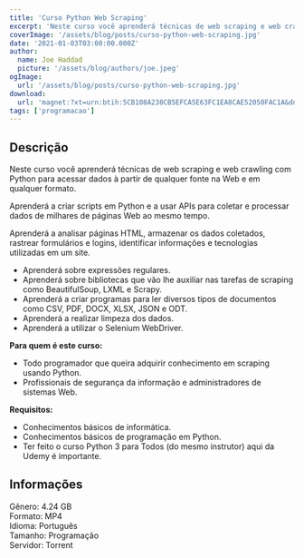 ```yaml
---
title: 'Curso Python Web Scraping'
excerpt: 'Neste curso você aprenderá técnicas de web scraping e web crawling com Python para acessar dados à partir de qualquer fonte na Web e em qualquer formato.  Aprenderá a criar scripts em Python e a usar APIs para coletar e processar dados de milhares de páginas Web ao mesmo tempo.'
coverImage: '/assets/blog/posts/curso-python-web-scraping.jpg'
date: '2021-01-03T03:00:00.000Z'
author:
  name: Joe Haddad
  picture: '/assets/blog/authors/joe.jpeg'
ogImage:
  url: '/assets/blog/posts/curso-python-web-scraping.jpg'
download:
  url: 'magnet:?xt=urn:btih:5CB108A238CB5EFCA5E63FC1EA8CAE52050FAC1A&dn=Python%20Web%20Scraping&tr=udp%3a%2f%2ftracker.openbittorrent.com%3a1337%2fannounce&tr=udp%3a%2f%2ftracker.opentrackr.org%3a1337%2fannounce'
tags: ['programacao']
---
```

<h2>Descrição</h2>
<p></p><p>Neste curso você aprenderá técnicas de web scraping e web crawling com Python para acessar dados à partir de qualquer fonte na Web e em qualquer formato.</p><p>Aprenderá a criar scripts em Python e a usar APIs para coletar e processar dados de milhares de páginas Web ao mesmo tempo.</p><p>Aprenderá a analisar páginas HTML, armazenar os dados coletados, rastrear formulários e logins, identificar informações e tecnologias utilizadas em um site.</p><ul><li>Aprenderá sobre expressões regulares.</li><li>Aprenderá sobre bibliotecas que vão lhe auxiliar nas tarefas de scraping como BeautifulSoup, LXML e Scrapy.</li><li>Aprenderá a criar programas para ler diversos tipos de documentos como CSV, PDF, DOCX, XLSX, JSON e ODT.</li><li>Aprenderá a realizar limpeza dos dados.</li><li>Aprenderá a utilizar o Selenium WebDriver.</li></ul><p><strong>Para quem é este curso:</strong></p><ul><li>Todo programador que queira adquirir conhecimento em scraping usando Python.</li><li>Profissionais de segurança da informação e administradores de sistemas Web.</li></ul><p><strong>Requisitos:</strong></p><ul><li>Conhecimentos básicos de informática.</li><li>Conhecimentos básicos de programação em Python.</li><li>Ter feito o curso Python 3 para Todos (do mesmo instrutor) aqui da Udemy é importante.</li></ul><h2>Informações</h2><p>Gênero: 4.24 GB<br/>Formato: MP4<br/>Idioma: Português<br/>Tamanho: Programação<br/>Servidor: Torrent</p>